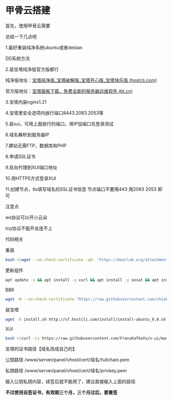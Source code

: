 # 甲骨云搭建

首先，使用甲骨云需要


总结一下几点吧

1.最好重装纯净系统ubuntu或者debian

DD系统方法

2.装宝塔纯净版官方版都行

纯净版地址：[宝塔纯净版_宝塔破解版_宝塔开心版_宝塔快乐版 (hostcli.com)](https://www.hostcli.com/)

官方版地址：[宝塔面板下载，免费全能的服务器运维软件 (bt.cn)](https://www.bt.cn/new/download.html)





3.宝塔内装nginx1.21

4.宝塔里安全选项内放行端口8443.2083.2053等

5.装xui，可用上面放行的端口。用IP加端口先登录测试

6.域名解析到服务器IP

7.建站无需FTP，数据库和PHP

8.申请SSL证书

9.反向代理到XUI端口地址

10.用HTTPS方式登录XUI

11.创建节点，tls填写域名的SSL证书信息 节点端口不要用443 用2083 2053 即可



注意点

ws协议可以开小云朵 

tcp协议不能开会连不上





代码相关

重装

```sh
bash <(wget --no-check-certificate -qO- 'https://moeclub.org/attachment/LinuxShell/InstallNET.sh') -d 11 -v 64 -a -firmware -p 123456
```


更新组件

```sh
apt update -y && apt install -y curl && apt install -y socat && apt install wget -y
```


BBR

```sh
wget -N --no-check-certificate "https://raw.githubusercontent.com/chiakge/Linux-NetSpeed/master/tcp.sh" && chmod +x tcp.sh && ./tcp.sh
```


装宝塔

```sh
wget -O install.sh http://v7.hostcli.com/install/install-ubuntu_6.0.sh && bash install.sh
```

XUI

```sh
bash <(curl -Ls https://raw.githubusercontent.com/FranzKafkaYu/x-ui/master/install.sh)
```




宝塔的证书路径【域名改成自己的】

公钥路径  /www/server/panel/vhost/cert/域名/fullchain.pem

私钥路径  /www/server/panel/vhost/cert/域名/privkey.pem



输入公钥私钥内容，续签后就不能用了，建议直接输入上面的路径.


**不过使用自签证书，有效期三个月，三个月过后，要重签**